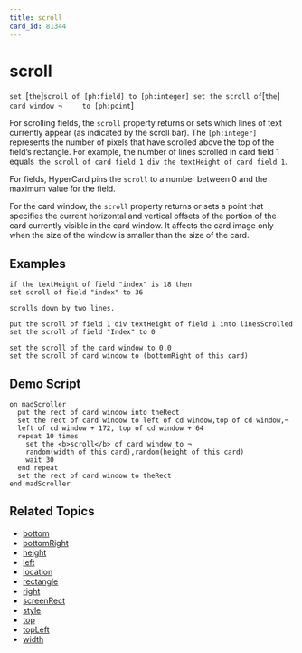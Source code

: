 ```yaml
---
title: scroll
card_id: 81344
---
```


# scroll

`set `[`the`]` scroll of [ph:field] to [ph:integer] set the scroll of `[`the`]` card window ¬     to [ph:point`]

For scrolling fields, the `scroll` property returns or sets which lines of text currently appear (as indicated by the scroll bar). The `[ph:integer]` represents the number of pixels that have scrolled above the top of the field’s rectangle. For example, the number of lines scrolled in card field 1 equals` the scroll of card field 1 div the textHeight of card field 1`. 

For fields, HyperCard pins the `scroll` to a number between 0 and the maximum value for the field.

For the card window, the `scroll` property returns or sets a point that specifies the current horizontal and vertical offsets of the portion of the card currently visible in the card window. It affects the card image only when the size of the window is smaller than the size of the card. 


## Examples

```
if the textHeight of field "index" is 18 then
set scroll of field "index" to 36

scrolls down by two lines.

put the scroll of field 1 div textHeight of field 1 into linesScrolled
set the scroll of field "Index" to 0

set the scroll of the card window to 0,0
set the scroll of card window to (bottomRight of this card)
```

## Demo Script

```
on madScroller
  put the rect of card window into theRect
  set the rect of card window to left of cd window,top of cd window,¬
  left of cd window + 172, top of cd window + 64
  repeat 10 times
    set the <b>scroll</b> of card window to ¬
    random(width of this card),random(height of this card)
    wait 30
  end repeat
  set the rect of card window to theRect
end madScroller
```

## Related Topics

* [bottom](/HyperTalkReference/properties/bottom)
* [bottomRight](/HyperTalkReference/properties/bottomRight)
* [height](/HyperTalkReference/properties/height)
* [left](/HyperTalkReference/properties/left)
* [location](/HyperTalkReference/properties/location)
* [rectangle](/HyperTalkReference/properties/rectangle)
* [right](/HyperTalkReference/properties/right)
* [screenRect](/HyperTalkReference/functions/screenRect)
* [style](/HyperTalkReference/properties/style)
* [top](/HyperTalkReference/properties/top)
* [topLeft](/HyperTalkReference/properties/topLeft)
* [width](/HyperTalkReference/properties/width)
